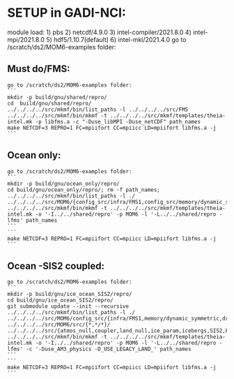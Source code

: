 # SETUP in GADI-NCI:
  module load: 1) pbs   2) netcdf/4.9.0   3) intel-compiler/2021.8.0   4) intel-mpi/2021.8.0   5) hdf5/1.10.7(default)   6) intel-mkl/2021.4.0
  go to /scratch/ds2/MOM6-examples folder:
  
  ## Must do/FMS:
    go to /scratch/ds2/MOM6-examples folder:
    ```
    mkdir -p build/gnu/shared/repro/
    cd  build/gnu/shared/repro/ 
    ../../../../src/mkmf/bin/list_paths -l ../../../../src/FMS
    ../../../../src/mkmf/bin/mkmf -t ../../../../src/mkmf/templates/theia-intel.mk -p libfms.a -c "-Duse_libMPI -Duse_netCDF" path_names  
    make NETCDF=3 REPRO=1 FC=mpiifort CC=mpiicc LD=mpiifort libfms.a -j
    ```
    
  ## Ocean only:
    go to /scratch/ds2/MOM6-examples folder:
    ```
    mkdir -p build/gnu/ocean_only/repro/
    cd build/gnu/ocean_only/repro/; rm -f path_names;
    ../../../../src/mkmf/bin/list_paths -l ./ ../../../../src/MOM6/{config_src/infra/FMS1,config_src/memory/dynamic_symmetric,config_src/drivers/solo_driver,config_src/external,src/{*,*/*}}/
    ../../../../src/mkmf/bin/mkmf -t ../../../../src/mkmf/templates/theia-intel.mk -o '-I../../shared/repro' -p MOM6 -l '-L../../shared/repro -lfms' path_names
    ```
    ```
    make NETCDF=3 REPRO=1 FC=mpiifort CC=mpiicc LD=mpiifort libfms.a -j
    ```
    
  ## Ocean -SIS2 coupled:
    go to /scratch/ds2/MOM6-examples folder:
    ```
    mkdir -p build/gnu/ice_ocean_SIS2/repro/
    cd build/gnu/ice_ocean_SIS2/repro/
    git submodule update --init --recursive
    ../../../../src/mkmf/bin/list_paths -l ./ ../../../../src/MOM6/config_src/{infra/FMS1,memory/dynamic_symmetric,drivers/FMS_cap,external} ../../../../src/MOM6/src/{*,*/*}/ ../../../../src/{atmos_null,coupler,land_null,ice_param,icebergs,SIS2,FMS/coupler,FMS/include}/
    ../../../../src/mkmf/bin/mkmf -t ../../../../src/mkmf/templates/theia-intel.mk -o '-I../../shared/repro' -p MOM6 -l '-L../../shared/repro -lfms' -c '-Duse_AM3_physics -D_USE_LEGACY_LAND_' path_names
    ```
    ```
    make NETCDF=3 REPRO=1 FC=mpiifort CC=mpiicc LD=mpiifort libfms.a -j
    ```
